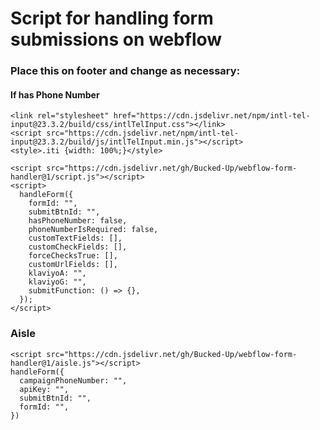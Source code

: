 # Script for handling form submissions on webflow

### Place this on footer and change as necessary:

#### If has Phone Number

```
<link rel="stylesheet" href="https://cdn.jsdelivr.net/npm/intl-tel-input@23.3.2/build/css/intlTelInput.css"></link>
<script src="https://cdn.jsdelivr.net/npm/intl-tel-input@23.3.2/build/js/intlTelInput.min.js"></script>
<style>.iti {width: 100%;}</style>
```

```
<script src="https://cdn.jsdelivr.net/gh/Bucked-Up/webflow-form-handler@1/script.js"></script>
<script>
  handleForm({
    formId: "",
    submitBtnId: "",
    hasPhoneNumber: false,
    phoneNumberIsRequired: false,
    customTextFields: [],
    customCheckFields: [],
    forceChecksTrue: [],
    customUrlFields: [],
    klaviyoA: "",
    klaviyoG: "",
    submitFunction: () => {},
  });
</script>
```


### Aisle

```
<script src="https://cdn.jsdelivr.net/gh/Bucked-Up/webflow-form-handler@1/aisle.js"></script>
handleForm({
  campaignPhoneNumber: "",
  apiKey: "",
  submitBtnId: "",
  formId: "",
})
```